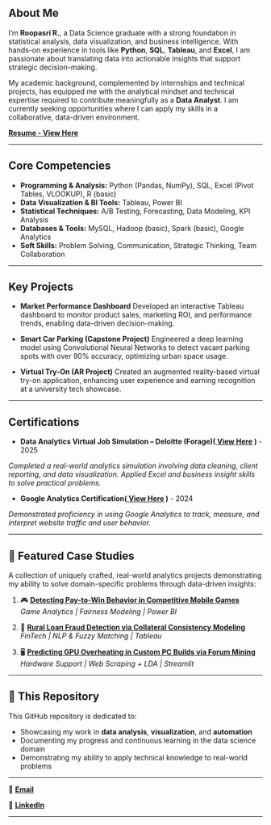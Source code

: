 ## About Me

I’m **Roopasri R.**, a Data Science graduate with a strong foundation in statistical analysis, data visualization, and business intelligence. With hands-on experience in tools like **Python**, **SQL**, **Tableau**, and **Excel**, I am passionate about translating data into actionable insights that support strategic decision-making.

My academic background, complemented by internships and technical projects, has equipped me with the analytical mindset and technical expertise required to contribute meaningfully as a **Data Analyst**. I am currently seeking opportunities where I can apply my skills in a collaborative, data-driven environment.

**[Resume - View Here](https://github.com/user-attachments/files/20860874/Roopasri.R.-.Data.Analyst-.Resume.pdf)**

---

## Core Competencies

* **Programming & Analysis:** Python (Pandas, NumPy), SQL, Excel (Pivot Tables, VLOOKUP), R (basic)
* **Data Visualization & BI Tools:** Tableau, Power BI
* **Statistical Techniques:** A/B Testing, Forecasting, Data Modeling, KPI Analysis
* **Databases & Tools:** MySQL, Hadoop (basic), Spark (basic), Google Analytics
* **Soft Skills:** Problem Solving, Communication, Strategic Thinking, Team Collaboration

---

## Key Projects

* **Market Performance Dashboard**
  Developed an interactive Tableau dashboard to monitor product sales, marketing ROI, and performance trends, enabling data-driven decision-making.

* **Smart Car Parking (Capstone Project)**
  Engineered a deep learning model using Convolutional Neural Networks to detect vacant parking spots with over 90% accuracy, optimizing urban space usage.

* **Virtual Try-On (AR Project)**
  Created an augmented reality-based virtual try-on application, enhancing user experience and earning recognition at a university tech showcase.

---

## Certifications
* **Data Analytics Virtual Job Simulation – Deloitte (Forage)([ View Here](https://github.com/user-attachments/files/20860997/deloitte_completion_certificate.pdf)
)** - 2025
  
*Completed a real-world analytics simulation involving data cleaning, client reporting, and data visualization. Applied Excel and business insight skills to solve practical problems.*

* **Google Analytics Certification([ View Here](https://github.com/user-attachments/assets/8a476b1b-9193-4628-95dc-4ff7f291e6aa)
)** - 2024
  
*Demonstrated proficiency in using Google Analytics to track, measure, and interpret website traffic and user behavior.*

---
## 🌟 Featured Case Studies

A collection of uniquely crafted, real-world analytics projects demonstrating my ability to solve domain-specific problems through data-driven insights:

1. 🎮 [**Detecting Pay-to-Win Behavior in Competitive Mobile Games**](projects/pay-to-win-analysis/README.md)  
   _Game Analytics | Fairness Modeling | Power BI_

2. 🏦 [**Rural Loan Fraud Detection via Collateral Consistency Modeling**](projects/rural-loan-fraud/README.md)  
   _FinTech | NLP & Fuzzy Matching | Tableau_

3. 🖥️ [**Predicting GPU Overheating in Custom PC Builds via Forum Mining**](projects/gpu-overheat-predictor/README.md)  
   _Hardware Support | Web Scraping + LDA | Streamlit_
---

## 📂 This Repository

This GitHub repository is dedicated to:

* Showcasing my work in **data analysis**, **visualization**, and **automation**
* Documenting my progress and continuous learning in the data science domain
* Demonstrating my ability to apply technical knowledge to real-world problems

---
🔗 **[Email](roopasriramesh24@gmail.com)**

🔗 **[LinkedIn](https://www.linkedin.com/in/roopasri-r-9b54b5222)**

---
